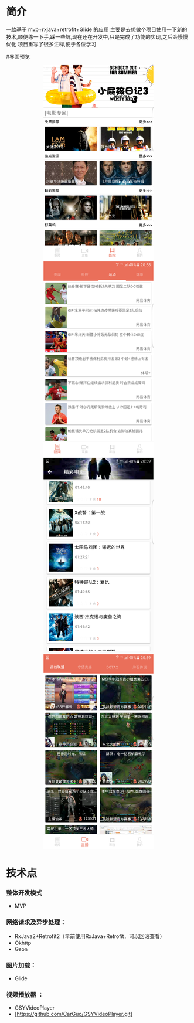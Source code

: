 # 简介
一款基于 mvp+rxjava+retrofit+Glide 的应用
主要是去想做个项目使用一下新的技术,顺便练一下手,踩一些坑,现在还在开发中,只是完成了功能的实现,之后会慢慢优化
项目重写了很多注释,便于各位学习

#界面预览
<div width = "300" height = "533" align="center">
<img src="https://github.com/JustOneCoder/funny/blob/master/img-folder/funny1.png?raw=true" width = "300" height = "533"alt="图片总览"/>
<img src="https://github.com/JustOneCoder/funny/blob/master/img-folder/funny2.png?raw=true" width = "300" height = "533"alt="图片总览"/>
</div>
<div width = "300" height = "533" align="center">
<img src="https://github.com/JustOneCoder/funny/blob/master/img-folder/funny3.png?raw=true" width = "300" height = "533"alt="图片总览"/>
<img src="https://github.com/JustOneCoder/funny/blob/master/img-folder/funny4.png?raw=true" width = "300" height = "533"alt="图片总览"/>
</div>

# 技术点
### 整体开发模式
- MVP

### 网络请求及异步处理：
- RxJava2+Retrofit2（早前使用RxJava+Retrofit，可以回滚查看）
- Okhttp
- Gson

### 图片加载：
- Glide

### 视频播放器 ：
- GSYVideoPlayer
- [https://github.com/CarGuo/GSYVideoPlayer.git]



